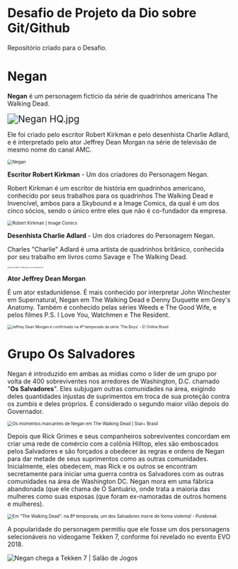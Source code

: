 # Desafio de Projeto da Dio sobre Git/Github
Repositório criado para o Desafio.

#                              **Negan**

**Negan** é um personagem fictício da série de quadrinhos americana The Walking Dead.

<img src="https://upload.wikimedia.org/wikipedia/pt/thumb/8/84/Negan_HQ.jpg/210px-Negan_HQ.jpg" alt="Negan HQ.jpg" style="zoom:150%;" />



Ele foi criado pelo escritor Robert Kirkman e pelo desenhista Charlie Adlard, e é interpretado pelo ator Jeffrey Dean Morgan na série de televisão de mesmo nome do canal AMC.

<img src="https://i.pinimg.com/originals/59/c7/7e/59c77eca365378c2cbd3378d15bf3e52.jpg" alt="Negan" style="zoom:70%;" />





**Escritor Robert Kirkman** - Um dos criadores do Personagem Negan.

Robert Kirkman é um escritor de história em quadrinhos americano, conhecido por seus trabalhos para os quadrinhos The Walking Dead e Invencível, ambos para a Skybound e a Image Comics, da qual é um dos cinco sócios, sendo o único entre eles que não é co-fundador da empresa.



<img src="https://imagecomics.com/files/creators/_1200x630_fit_center-center_82_none/KirkmanOct18p.jpg?mtime=1543598533" alt="Robert Kirkman | Image Comics" style="zoom:70%;" />



**Desenhista Charlie Adlard**  - Um dos criadores do Personagem Negan.

Charles "Charlie" Adlard é uma artista de quadrinhos britânico, conhecida por seu trabalho em livros como Savage e The Walking Dead.



<img src="https://upload.wikimedia.org/wikipedia/commons/4/4c/Charlie_Adlard_-_Lucca_Comics_%26_Games_2016.jpg" alt="Charlie Adlard – Wikipédia, a enciclopédia livre" style="zoom: 25%;" />



**Ator Jeffrey Dean Morgan** 

É um ator estadunidense. É mais conhecido por interpretar John Winchester em Supernatural, Negan em The Walking Dead e Denny Duquette em Grey's Anatomy. Também é conhecido pelas séries Weeds e The Good Wife, e pelos filmes P.S. I Love You, Watchmen e The Resident.



<img src="https://akns-images.eonline.com/eol_images/Entire_Site/2022425/rs_1200x1200-220525153514-1200-Jeffrey-Dean-Morgan-red-carpet.jpg?fit=around%7C700:700&output-quality=90&crop=700:700;center,top" alt="Jeffrey Dean Morgan é confirmado na 4ª temporada da série 'The Boys' - E!  Online Brasil" style="zoom:60%;" />



#                    **Grupo Os Salvadores**



Negan é introduzido em ambas as mídias como o líder de um grupo por volta de 400 sobreviventes nos arredores de Washington, D.C. chamado "**Os Salvadores**". Eles subjugam outras comunidades na área, exigindo deles quantidades injustas de suprimentos em troca de sua proteção contra os zumbis e deles próprios. É considerado o segundo maior vilão depois do Governador.



<img src="https://lumiere-a.akamaihd.net/v1/images/negan_twd_f1e4da5f.jpeg" alt="Os momentos marcantes de Negan em The Walking Dead | Star+ Brasil" style="zoom: 70%;" />



Depois que Rick Grimes e seus companheiros sobreviventes concordam em criar uma rede de comércio com a colônia Hilltop, eles são emboscados pelos Salvadores e são forçados a obedecer às regras e ordens de Negan para dar metade de seus suprimentos como as outras comunidades. Inicialmente, eles obedecem, mas Rick e os outros se encontram secretamente para iniciar uma guerra contra os Salvadores com as outras comunidades na área de Washington DC. Negan mora em uma fábrica abandonada (que ele chama de O Santuário, onde trata a maioria das mulheres como suas esposas (que foram ex-namoradas de outros homens e mulheres).

<img src="https://static1.purebreak.com.br/articles/2/71/21/2/@/269056-em-the-walking-dead-um-dos-salvadores-amp_article_image-2.jpg" alt="Em &quot;The Walking Dead&quot;: na 8ª temporada, um dos Salvadores morre de forma  violenta! - Purebreak" style="zoom:70%;" />

A popularidade do personagem permitiu que ele fosse um dos personagens selecionáveis no videogame Tekken 7, conforme foi revelado no evento EVO 2018.

![Negan chega a Tekken 7 | Salão de Jogos](https://salaodejogos.net/wp-content/uploads/2019/02/maxresdefault-2.jpg)
